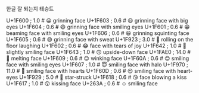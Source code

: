 한글 잘 되는지 테승트


U+1F600 ; 1.0 # 😀 grinning face
U+1F603 ; 0.6 # 😃 grinning face with big eyes
U+1F604 ; 0.6 # 😄 grinning face with smiling eyes
U+1F601 ; 0.6 # 😁 beaming face with smiling eyes
U+1F606 ; 0.6 # 😆 grinning squinting face
U+1F605 ; 0.6 # 😅 grinning face with sweat
U+1F923 ; 3.0 # 🤣 rolling on the floor laughing
U+1F602 ; 0.6 # 😂 face with tears of joy
U+1F642 ; 1.0 # 🙂 slightly smiling face
U+1F643 ; 1.0 # 🙃 upside-down face
U+1FAE0 ; 14.0 # 🫠 melting face
U+1F609 ; 0.6 # 😉 winking face
U+1F60A ; 0.6 # 😊 smiling face with smiling eyes
U+1F607 ; 1.0 # 😇 smiling face with halo
U+1F970 ; 11.0 # 🥰 smiling face with hearts
U+1F60D ; 0.6 # 😍 smiling face with heart-eyes
U+1F929 ; 5.0 # 🤩 star-struck
U+1F618 ; 0.6 # 😘 face blowing a kiss
U+1F617 ; 1.0 # 😗 kissing face
U+263A ; 0.6 # ☺ smiling face